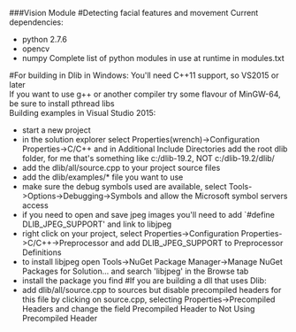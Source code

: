 ###Vision Module
#Detecting facial features and movement
Current dependencies:
* python 2.7.6
 * opencv
 * numpy
Complete list of python modules in use at runtime in modules.txt

#For building in Dlib in Windows:
You'll need C++11 support, so VS2015 or later  
If you want to use g++ or another compiler try some flavour of MinGW-64, be sure to install pthread libs  
Building examples in Visual Studio 2015:
* start a new project
* in the solution explorer select Properties(wrench)->Configuration Properties->C/C++ and in Additional Include Directories add the root dlib folder, for me that's something like c:/dlib-19.2, NOT c:/dlib-19.2/dlib/
* add the dlib/all/source.cpp to your project source files 
* add the dlib/examples/* file you want to use
* make sure the debug symbols used are available, select Tools->Options->Debugging->Symbols and allow the Microsoft symbol servers access
* if you need to open and save jpeg images you'll need to add `#define DLIB_JPEG_SUPPORT' and link to libjpeg
 * right click on your project, select Properties->Configuration Properties->C/C++->Preprocessor and add DLIB_JPEG_SUPPORT to Preprocessor Definitions
 * to install libjpeg open Tools->NuGet Package Manager->Manage NuGet Packages for Solution... and search 'libjpeg' in the Browse tab
 * install the package you find
#If you are building a dll that uses Dlib:
* add dlib/all/source.cpp to sources but disable precompiled headers for this file by clicking on source.cpp, selecting Properties->Precompiled Headers and change the field Precompiled Header to Not Using Precompiled Header